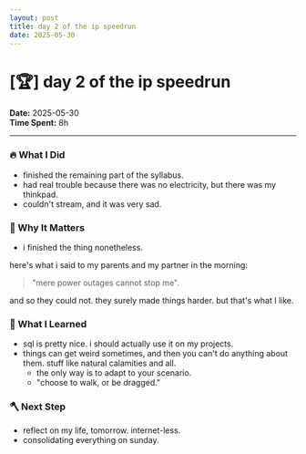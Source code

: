 ```yaml
---
layout: post
title: day 2 of the ip speedrun
date: 2025-05-30
---
```

# [🏆] day 2 of the ip speedrun

**Date:** 2025-05-30  
**Time Spent:** 8h 

---

### 🔥 What I Did
- finished the remaining part of the syllabus.
- had real trouble because there was no electricity, but there was my thinkpad. 
- couldn't stream, and it was very sad.

### 🎯 Why It Matters
- i finished the thing nonetheless.

here's what i said to my parents and my partner in the morning:
>"mere power outages cannot stop me".

and so they could not. they surely made things harder. but that's what I like.

### 🧠 What I Learned
- sql is pretty nice. i should actually use it on my projects.
- things can get weird sometimes, and then you can't do anything about them. stuff like natural calamities and all. 
    - the only way is to adapt to your scenario. 
    - "choose to walk, or be dragged."

### 🪓 Next Step
- reflect on my life, tomorrow. internet-less.
- consolidating everything on sunday.

